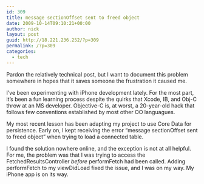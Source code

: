 ```yaml
---
id: 309
title: message sectionOffset sent to freed object
date: 2009-10-14T09:10:21+00:00
author: nick
layout: post
guid: http://18.221.236.252/?p=309
permalink: /?p=309
categories:
  - tech
---
```

Pardon the relatively technical post, but I want to document this problem somewhere in hopes that it saves someone the frustration it caused me.

I&#8217;ve been experimenting with iPhone development lately. For the most part, it&#8217;s been a fun learning process despite the quirks that Xcode, IB, and Obj-C throw at an MS developer. Objective-C is, at worst, a 20-year-old hack that follows few conventions established by most other OO languagues. 

My most recent lesson has been adapting my project to use Core Data for persistence. Early on, I kept receiving the error &#8220;message sectionOffset sent to freed object&#8221; when trying to load a connected table.

I found the solution nowhere online, and the exception is not at all helpful. For me, the problem was that I was trying to access the FetchedResultsController _before_ performFetch had been called. Adding performFetch to my viewDidLoad fixed the issue, and I was on my way. My iPhone app is on its way.